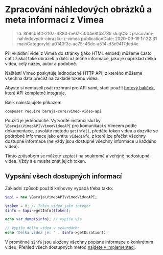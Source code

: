 Zpracování náhledových obrázků a meta informací z Vimea
================================

> id: 8b8cbef0-210a-4883-be07-5004e8f43739
> slugCS: zpracovani-nahledovych-obrazku-z-vimea
> publicationDate: 2020-09-19 17:32:31
> mainCategoryId: a0143f3c-ac75-46dc-a514-d3c9417ded4e

Při vkládání videí z Vimea do stránky (jako HTML embed) můžeme často chtít získat také obrázek a další užitečné informace, jako je například délka videa, celý název, autor a podobně.

Naštěstí Vimeo poskytuje jednoduché HTTP API, z kterého můžeme všechna data přečíst na základě tokenu videa.

Abyste si nemuseli psát rozhraní pro API sami, stačí použít [hotový balíček](https://github.com/baraja-core/vimeo-video-api), které API kompletně integruje.

Balík nainstalujete příkazem:

```shell
composer require baraja-core/vimeo-video-api
```

Použití je jednoduché. Vytvoříte instanci služby `\Baraja\VimeoAPI\VimeoVideoAPI` pro komunikaci s Vimeem podle dokumentace, zavoláte metodu `getInfo()`, předáte token videa a dozvíte se podrobné informace jako entitu `VideoInfo`, z které lze přečíst všechny dostupné informace (ne vždy jsou dostupné všechny informace u každého videa).

Tímto způsobem se můžete zeptat i na soukromá a veřejně nedostupná videa. Vždy ale musíte znát jejich token.

Vypsání všech dostupných informací
---------

Základní způsob použití knihovny vypadá třeba takto:

```php
$api = new \Baraja\VimeoAPI\VimeoVideoAPI;

$token = 0; // Token video jako integer
$info = $api->getInfo($token);

echo var_dump($info); // vypíše vše

// Vypíše délku videa v sekundách:
echo 'Délka videa je: ' . $info->getDuration();
```

V proměnné `$info` jsou uloženy všechny popisné informace o konkrétním videu. Přehled všech dostupných metod [najdete v implementaci](https://github.com/baraja-core/vimeo-video-api/blob/master/src/VideoInfo.php).
